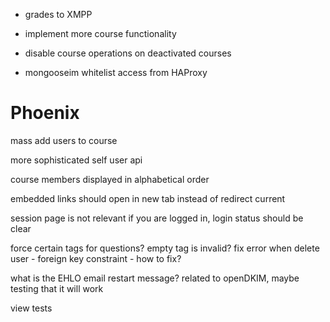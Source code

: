 
- grades to XMPP
- implement more course functionality

- disable course operations on deactivated courses

- mongooseim whitelist access from HAProxy


# Phoenix
mass add users to course

more sophisticated self user api

course members displayed in alphabetical order

embedded links should open in new tab instead of redirect current

session page is not relevant if you are logged in, login status should be clear

force certain tags for questions? empty tag is invalid?
fix error when delete user - foreign key constraint - how to fix?

what is the EHLO email restart message? related to openDKIM, maybe testing that it will work

view tests
